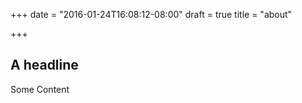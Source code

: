 +++
date = "2016-01-24T16:08:12-08:00"
draft = true
title = "about"

+++

## A headline

Some Content